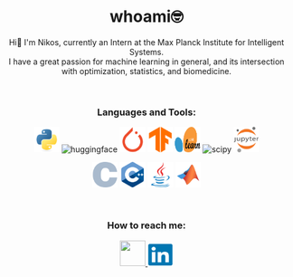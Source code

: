 <h1 align="center"> whoami🤓 </h1>

<p align="center">
Hi👋 I'm Nikos, currently an Intern at the Max Planck Institute for Intelligent Systems.<br>
I have a great passion for machine learning in general, and its intersection with optimization, statistics, and biomedicine.<br>
</p>

<br>

<h3 align="center">Languages and Tools:</h3>
<p align="center">
    <img src="https://raw.githubusercontent.com/devicons/devicon/master/icons/python/python-original.svg" alt="python" width="45" height="45"/>
    <img src="https://huggingface.co/datasets/huggingface/brand-assets/resolve/main/hf-logo.svg" alt="huggingface" width="45" height="45"/>
    <img src="https://raw.githubusercontent.com/devicons/devicon/master/icons/pytorch/pytorch-original.svg" alt="pytorch" width="45" height="45"/>
    <img src="https://raw.githubusercontent.com/devicons/devicon/master/icons/tensorflow/tensorflow-original.svg" alt="tensorflow" width="45" height="45"/>
    <img src="https://raw.githubusercontent.com/scikit-learn/scikit-learn/main/doc/logos/scikit-learn-logo-without-subtitle.svg" alt="scikit-learn" width="45" height="45"/>
    <!-- <img src="https://www.statsmodels.org/stable/_images/statsmodels-logo-v2.svg" alt="statsmodels" width="45" height="45"/> -->
    <img src="https://raw.githubusercontent.com/scipy/scipy.org/refs/heads/main/static/images/logo.svg" alt="scipy" width="45" height="45"/>
    <img src="https://raw.githubusercontent.com/devicons/devicon/refs/heads/master/icons/jupyter/jupyter-original-wordmark.svg" alt="scipy" width="45" height="45"/>
</p>
<p align="center">
    <img src="https://raw.githubusercontent.com/devicons/devicon/refs/heads/master/icons/c/c-original.svg" alt="c" width="45" height="45"/>
    <img src="https://raw.githubusercontent.com/devicons/devicon/master/icons/cplusplus/cplusplus-original.svg" alt="c++" width="45" height="45"/>
    <img src="https://raw.githubusercontent.com/devicons/devicon/master/icons/java/java-original.svg" alt="java" width="45" height="45"/>
    <img src="https://raw.githubusercontent.com/devicons/devicon/master/icons/matlab/matlab-original.svg" alt="matlab" width="45" height="45"/>
</p>

<br>

<h3 align="center"> How to reach me: </h3>
<p align="center">
 <a href="mailto:nikoskontogeorgis.nk@gmail.com" target="_blank">
 <img src="https://upload.wikimedia.org/wikipedia/commons/thumb/e/ee/%28at%29.svg/1280px-%28at%29.svg.png" height="45" width="45" /> </a>
 <a href="https://www.linkedin.com/in/nikoskontogeorgis/" target="_blank">
 <img src="https://raw.githubusercontent.com/devicons/devicon/master/icons/linkedin/linkedin-original.svg" height="40" width="45" /> </a>
</p>
